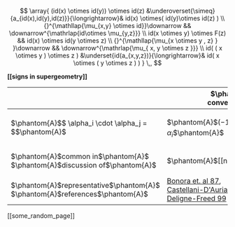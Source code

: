 $$
  \array{
    (id(x) \otimes id(y)) \otimes id(z)
      &\underoverset{\simeq}{a_{id(x),id(y),id(z)}}{\longrightarrow}&
    id(x) \otimes( id(y)\otimes id(z) )
    \\
    {}^{\mathllap{\mu_{x,y} \otimes id}}\downarrow 
      && 
    \downarrow^{\mathrlap{id\otimes \mu_{y,z}}}
    \\
    id(x \otimes y) \otimes F(z)
     &&
    id(x) \otimes id(y \otimes z)
    \\
    {}^{\mathllap{\mu_{x \otimes y , z} } }\downarrow 
      && 
    \downarrow^{\mathrlap{\mu_{ x, y \otimes z  }}}
    \\
    id( ( x \otimes y ) \otimes z  )
      &\underset{id(a_{x,y,z})}{\longrightarrow}&
    id( x \otimes ( y \otimes z ) )
  }
  \,,
$$


**[[signs in supergeometry]]**

|   | $\phantom{A}$Deligne's convention$\phantom{A}$ | $\phantom{A}$Bernstein's convention$\phantom{A}$ |
|---|------------------------------------|----------------|
| $\phantom{A}$$ \alpha_i \cdot  \alpha_j = $$\phantom{A}$ | $\phantom{A}$$(-1)^{ (n_i \cdot n_j + \sigma_i \cdot \sigma_j) }  \alpha_j \cdot \alpha_i$$\phantom{A}$ | $\phantom{A}$$ (-1)^{ (n_i + \sigma_i) \cdot (n_j + \sigma_j) } \alpha_j \cdot \alpha_i$$\phantom{A}$ | 
| $\phantom{A}$common in$\phantom{A}$ <br/> $\phantom{A}$discussion of$\phantom{A}$ | $\phantom{A}$[[nLab:supergravity]]$\phantom{A}$ | $\phantom{A}$[[nLab:AKSZ sigma-models]]$\phantom{A}$ | 
| $\phantom{A}$representative$\phantom{A}$ <br/> $\phantom{A}$references$\phantom{A}$ | [Bonora et. al 87](signs+in+supergeometry#BonoraBregolaLechnerPastiTonin87),  <br/>[Castellani-D'Auria-Fré 91](signs+in+supergeometry#CastellaniDAuriaFre91),<br/> [Deligne-Freed 99](signs+in+supergeometry#DeligneFreed99) | [Carchedi-Roytenberg 12](signs+in+supergeometry#CarchediRoytenberg12) |


[[some_random_page]]

